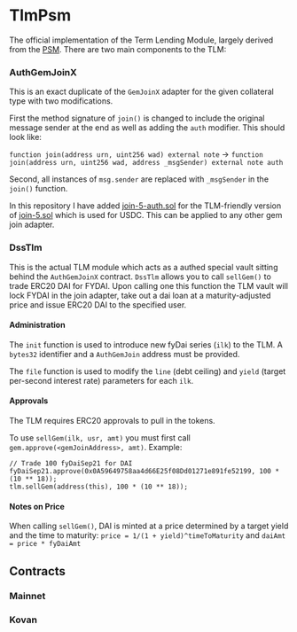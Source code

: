 # TlmPsm

The official implementation of the Term Lending Module, largely derived from the [PSM](https://forum.makerdao.com/t/mip29-peg-stability-module/5071). There are two main components to the TLM:

### AuthGemJoinX

This is an exact duplicate of the `GemJoinX` adapter for the given collateral type with two modifications.

First the method signature of `join()` is changed to include the original message sender at the end as well as adding the `auth` modifier. This should look like:

`function join(address urn, uint256 wad) external note` -> `function join(address urn, uint256 wad, address _msgSender) external note auth`

Second, all instances of `msg.sender` are replaced with `_msgSender` in the `join()` function.

In this repository I have added [join-5-auth.sol](https://github.com/BellwoodStudios/dss-psm/blob/master/src/join-5-auth.sol) for the TLM-friendly version of [join-5.sol](https://github.com/makerdao/dss-gem-joins/blob/master/src/join-5.sol) which is used for USDC. This can be applied to any other gem join adapter.

### DssTlm

This is the actual TLM module which acts as a authed special vault sitting behind the `AuthGemJoinX` contract. `DssTlm` allows you to call `sellGem()` to trade ERC20 DAI for FYDAI. Upon calling one this function the TLM vault will lock FYDAI in the join adapter, take out a dai loan at a maturity-adjusted price and issue ERC20 DAI to the specified user.

#### Administration

The `init` function is used to introduce new fyDai series (`ilk`) to the TLM. A `bytes32` identifier and a `AuthGemJoin` address must be provided.

The `file` function is used to modify the `line` (debt ceiling) and `yield` (target per-second interest rate) parameters for each `ilk`.

#### Approvals

The TLM requires ERC20 approvals to pull in the tokens.

To use `sellGem(ilk, usr, amt)` you must first call `gem.approve(<gemJoinAddress>, amt)`. Example:

    // Trade 100 fyDaiSep21 for DAI
    fyDaiSep21.approve(0x0A59649758aa4d66E25f08Dd01271e891fe52199, 100 * (10 ** 18));
    tlm.sellGem(address(this), 100 * (10 ** 18));

#### Notes on Price

When calling `sellGem()`, DAI is minted at a price determined by a target yield and the time to maturity: `price = 1/(1 + yield)^timeToMaturity` and `daiAmt = price * fyDaiAmt`

## Contracts

### Mainnet

### Kovan
